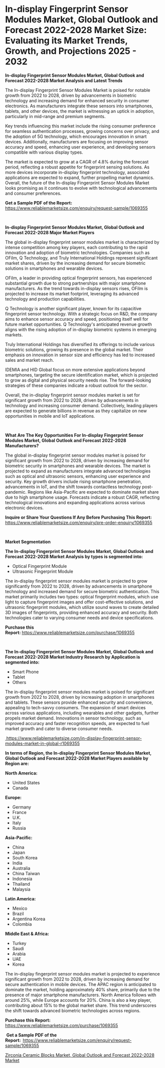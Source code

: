 <p><h1>In-display Fingerprint Sensor Modules Market, Global Outlook and Forecast 2022-2028 Market Size: Evaluating its Market Trends, Growth, and Projections 2025 - 2032</h1></p><p><strong>In-display Fingerprint Sensor Modules Market, Global Outlook and Forecast 2022-2028 Market Analysis and Latest Trends</strong></p>
<p><p>The In-display Fingerprint Sensor Modules Market is poised for notable growth from 2022 to 2028, driven by advancements in biometric technology and increasing demand for enhanced security in consumer electronics. As manufacturers integrate these sensors into smartphones, tablets, and other devices, the market is witnessing an uptick in adoption, particularly in mid-range and premium segments. </p><p>Key trends influencing this market include the rising consumer preference for seamless authentication processes, growing concerns over privacy, and the adoption of 5G technology, which encourages innovation in smart devices. Additionally, manufacturers are focusing on improving sensor accuracy and speed, enhancing user experience, and developing sensors compatible with various display types.</p><p>The market is expected to grow at a CAGR of 4.8% during the forecast period, reflecting a robust appetite for fingerprint sensing solutions. As more devices incorporate in-display fingerprint technology, associated applications are expected to expand, further propelling market dynamics. Overall, the future of the In-display Fingerprint Sensor Modules Market looks promising as it continues to evolve with technological advancements and consumer preferences.</p></p>
<p><strong>Get a Sample PDF of the Report:&nbsp;</strong> <a href="https://www.reliablemarketsize.com/enquiry/request-sample/1069355?utm_campaign=2773&utm_medium=2&utm_source=Github&utm_content=ia&utm_term=21032025&utm_id=in-display-fingerprint-sensor-modules-market-global-outlook-and-forecast-2022-2028">https://www.reliablemarketsize.com/enquiry/request-sample/1069355</a></p>
<p>&nbsp;</p>
<p><strong>In-display Fingerprint Sensor Modules Market, Global Outlook and Forecast 2022-2028 Major Market Players</strong></p>
<p><p>The global in-display fingerprint sensor modules market is characterized by intense competition among key players, each contributing to the rapid innovation and adoption of biometric technologies. Companies such as OFilm, Q Technology, and Truly International Holdings represent significant market shares, driven by the increasing demand for secure biometric solutions in smartphones and wearable devices.</p><p>OFilm, a leader in providing optical fingerprint sensors, has experienced substantial growth due to strong partnerships with major smartphone manufacturers. As the trend towards in-display sensors rises, OFilm is projected to increase its market footprint, leveraging its advanced technology and production capabilities.</p><p>Q Technology is another significant player, known for its capacitive fingerprint sensor technology. With a strategic focus on R&D, the company aims to enhance sensor accuracy and speed, positioning itself well for future market opportunities. Q Technology's anticipated revenue growth aligns with the rising adoption of in-display biometric systems in emerging markets.</p><p>Truly International Holdings has diversified its offerings to include various biometric solutions, growing its presence in the global market. Their emphasis on innovation in sensor size and efficiency has led to increased sales and market reach.</p><p>IDEMIA and HID Global focus on more extensive applications beyond smartphones, targeting the secure identification market, which is projected to grow as digital and physical security needs rise. The forward-looking strategies of these companies indicate a robust outlook for the sector.</p><p>Overall, the in-display fingerprint sensor modules market is set for significant growth from 2022 to 2028, driven by advancements in technology and increasing consumer demand. Collectively, leading players are expected to generate billions in revenue as they capitalize on new opportunities in mobile and IoT applications.</p></p>
<p>&nbsp;</p>
<p><strong>What Are The Key Opportunities For In-display Fingerprint Sensor Modules Market, Global Outlook and Forecast 2022-2028 Manufacturers?</strong></p>
<p><p>The global in-display fingerprint sensor modules market is poised for significant growth from 2022 to 2028, driven by increasing demand for biometric security in smartphones and wearable devices. The market is projected to expand as manufacturers integrate advanced technologies such as optical and ultrasonic sensors, enhancing user experience and security. Key growth drivers include rising smartphone penetration, advancements in IoT, and the shift towards contactless technology post-pandemic. Regions like Asia-Pacific are expected to dominate market share due to high smartphone usage. Forecasts indicate a robust CAGR, reflecting technological innovations and expanding applications across various electronic devices.</p></p>
<p><strong>Inquire or Share Your Questions If Any Before Purchasing This Report:</strong> <a href="https://www.reliablemarketsize.com/enquiry/pre-order-enquiry/1069355?utm_campaign=2773&utm_medium=2&utm_source=Github&utm_content=ia&utm_term=21032025&utm_id=in-display-fingerprint-sensor-modules-market-global-outlook-and-forecast-2022-2028">https://www.reliablemarketsize.com/enquiry/pre-order-enquiry/1069355</a></p>
<p>&nbsp;</p>
<p><strong>Market Segmentation</strong></p>
<p><strong>The In-display Fingerprint Sensor Modules Market, Global Outlook and Forecast 2022-2028 Market Analysis by types is segmented into:</strong></p>
<p><ul><li>Optical Fingerprint Module</li><li>Ultrasonic Fingerprint Module</li></ul></p>
<p><p>The in-display fingerprint sensor modules market is projected to grow significantly from 2022 to 2028, driven by advancements in smartphone technology and increased demand for secure biometric authentication. This market primarily includes two types: optical fingerprint modules, which use light to capture fingerprint images and offer cost-effective solutions, and ultrasonic fingerprint modules, which utilize sound waves to create detailed 3D images of fingerprints, providing enhanced accuracy and security. Both technologies cater to varying consumer needs and device specifications.</p></p>
<p><strong>Purchase this Report:&nbsp;</strong><a href="https://www.reliablemarketsize.com/purchase/1069355?utm_campaign=2773&utm_medium=2&utm_source=Github&utm_content=ia&utm_term=21032025&utm_id=in-display-fingerprint-sensor-modules-market-global-outlook-and-forecast-2022-2028">https://www.reliablemarketsize.com/purchase/1069355</a></p>
<p>&nbsp;</p>
<p><strong>The In-display Fingerprint Sensor Modules Market, Global Outlook and Forecast 2022-2028 Market Industry Research by Application is segmented into:</strong></p>
<p><ul><li>Smart Phone</li><li>Tablet</li><li>Others</li></ul></p>
<p><p>The in-display fingerprint sensor modules market is poised for significant growth from 2022 to 2028, driven by increasing adoption in smartphones and tablets. These sensors provide enhanced security and convenience, appealing to tech-savvy consumers. The expansion of smart devices across various applications, including wearables and other gadgets, further propels market demand. Innovations in sensor technology, such as improved accuracy and faster recognition speeds, are expected to fuel market growth and cater to diverse consumer needs.</p></p>
<p><a href="https://www.reliablemarketsize.com/in-display-fingerprint-sensor-modules-market-in-global-r1069355?utm_campaign=2773&utm_medium=2&utm_source=Github&utm_content=ia&utm_term=21032025&utm_id=in-display-fingerprint-sensor-modules-market-global-outlook-and-forecast-2022-2028">&nbsp;https://www.reliablemarketsize.com/in-display-fingerprint-sensor-modules-market-in-global-r1069355</a></p>
<p><strong>In terms of Region, the In-display Fingerprint Sensor Modules Market, Global Outlook and Forecast 2022-2028 Market Players available by Region are:</strong></p>
<p>
    <p> <strong> North America: </strong>
        <ul>
            <li>United States</li>
            <li>Canada</li>
        </ul>
        </p> 
    <p> <strong> Europe: </strong>
        <ul>
            <li>Germany</li>
            <li>France</li>
            <li>U.K.</li>
            <li>Italy</li>
            <li>Russia</li>
        </ul>
        </p> 
    <p> <strong> Asia-Pacific: </strong>
        <ul>
            <li>China</li>
            <li>Japan</li>
            <li>South Korea</li>
            <li>India</li>
            <li>Australia</li>
            <li>China Taiwan</li>
            <li>Indonesia</li>
            <li>Thailand</li>
            <li>Malaysia</li>
        </ul>
        </p> 
    <p> <strong> Latin America: </strong>
        <ul>
            <li>Mexico</li>
            <li>Brazil</li>
            <li>Argentina Korea</li>
            <li>Colombia</li>
        </ul>
        </p> 
    <p> <strong> Middle East & Africa: </strong>
        <ul>
            <li>Turkey</li>
            <li>Saudi</li>
            <li>Arabia</li>
            <li>UAE</li>
            <li>Korea</li>
        </ul>
    </p>
    </p>
<p><p>The in-display fingerprint sensor modules market is projected to experience significant growth from 2022 to 2028, driven by increasing demand for secure authentication in mobile devices. The APAC region is anticipated to dominate the market, holding approximately 40% share, primarily due to the presence of major smartphone manufacturers. North America follows with around 25%, while Europe accounts for 20%. China is also a key player, contributing about 15% to the global market share. This trend underscores the shift towards advanced biometric technologies across regions.</p></p>
<p><strong>Purchase this Report: </strong><a href="https://www.reliablemarketsize.com/purchase/1069355?utm_campaign=2773&utm_medium=2&utm_source=Github&utm_content=ia&utm_term=21032025&utm_id=in-display-fingerprint-sensor-modules-market-global-outlook-and-forecast-2022-2028">https://www.reliablemarketsize.com/purchase/1069355</a></p>
<p>&nbsp;<strong>Get a Sample PDF of the Report:&nbsp;&nbsp;</strong><a href="https://www.reliablemarketsize.com/enquiry/request-sample/1069355?utm_campaign=2773&utm_medium=2&utm_source=Github&utm_content=ia&utm_term=21032025&utm_id=in-display-fingerprint-sensor-modules-market-global-outlook-and-forecast-2022-2028">https://www.reliablemarketsize.com/enquiry/request-sample/1069355</a></p>
<p><strong></strong></p>
<p><p><a href="https://github.com/abantolemox08/Market-Research-Report-List-1/blob/main/zirconia-ceramic-blocks-market-global-outlook-and-forecast-2022-2028-market.md?utm_campaign=2773&utm_medium=2&utm_source=Github&utm_content=ia&utm_term=21032025&utm_id=in-display-fingerprint-sensor-modules-market-global-outlook-and-forecast-2022-2028">Zirconia Ceramic Blocks Market, Global Outlook and Forecast 2022-2028 Market</a></p></p>